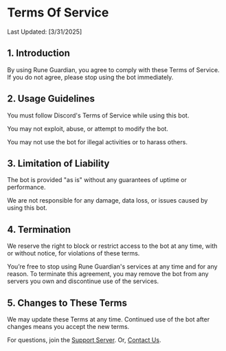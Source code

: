 # Terms Of Service
Last Updated: [3/31/2025]

## 1. Introduction
By using Rune Guardian, you agree to comply with these Terms of Service. If you do not agree, please stop using the bot immediately.

## 2. Usage Guidelines
You must follow Discord's Terms of Service while using this bot.

You may not exploit, abuse, or attempt to modify the bot.

You may not use the bot for illegal activities or to harass others.

## 3. Limitation of Liability
The bot is provided "as is" without any guarantees of uptime or performance.

We are not responsible for any damage, data loss, or issues caused by using this bot.

## 4. Termination
We reserve the right to block or restrict access to the bot at any time, with or without notice, for violations of these terms.

You’re free to stop using Rune Guardian's services at any time and for any reason. To terminate this agreement, you may remove the bot from any servers you own and discontinue use of the services. 

## 5. Changes to These Terms
We may update these Terms at any time. Continued use of the bot after changes means you accept the new terms.

For questions, join the [Support Server](https://discord.gg/422p3anb3T). Or, [Contact Us](https://linktr.ee/Rune.gg).